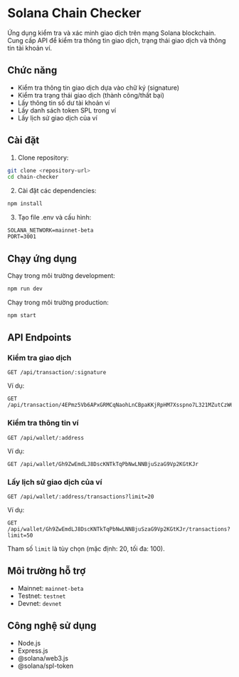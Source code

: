 # Solana Chain Checker

Ứng dụng kiểm tra và xác minh giao dịch trên mạng Solana blockchain. Cung cấp API để kiểm tra thông tin giao dịch, trạng thái giao dịch và thông tin tài khoản ví.

## Chức năng

- Kiểm tra thông tin giao dịch dựa vào chữ ký (signature)
- Kiểm tra trạng thái giao dịch (thành công/thất bại)
- Lấy thông tin số dư tài khoản ví
- Lấy danh sách token SPL trong ví
- Lấy lịch sử giao dịch của ví

## Cài đặt

1. Clone repository:
```bash
git clone <repository-url>
cd chain-checker
```

2. Cài đặt các dependencies:
```bash
npm install
```

3. Tạo file .env và cấu hình:
```
SOLANA_NETWORK=mainnet-beta
PORT=3001
```

## Chạy ứng dụng

Chạy trong môi trường development:
```bash
npm run dev
```

Chạy trong môi trường production:
```bash
npm start
```

## API Endpoints

### Kiểm tra giao dịch
```
GET /api/transaction/:signature
```

Ví dụ:
```
GET /api/transaction/4EPmz5Vb6APxGRMCqNaohLnCBpaKKjRpHM7Xsspno7L321MZutCzW6S1TPwYBEw8Sin9yG8euYiYFJ7N5MwFSSHT
```

### Kiểm tra thông tin ví
```
GET /api/wallet/:address
```

Ví dụ:
```
GET /api/wallet/Gh9ZwEmdLJ8DscKNTkTqPbNwLNNBjuSzaG9Vp2KGtKJr
```

### Lấy lịch sử giao dịch của ví
```
GET /api/wallet/:address/transactions?limit=20
```

Ví dụ:
```
GET /api/wallet/Gh9ZwEmdLJ8DscKNTkTqPbNwLNNBjuSzaG9Vp2KGtKJr/transactions?limit=50
```

Tham số `limit` là tùy chọn (mặc định: 20, tối đa: 100).

## Môi trường hỗ trợ

- Mainnet: `mainnet-beta`
- Testnet: `testnet`
- Devnet: `devnet`

## Công nghệ sử dụng

- Node.js
- Express.js
- @solana/web3.js
- @solana/spl-token